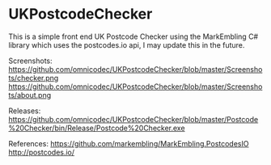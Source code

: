 # UKPostcodeChecker

This is a simple front end UK Postcode Checker using the MarkEmbling C# library which uses the postcodes.io api, I may update this in the future.

Screenshots:
https://github.com/omnicodec/UKPostcodeChecker/blob/master/Screenshots/checker.png
https://github.com/omnicodec/UKPostcodeChecker/blob/master/Screenshots/about.png

Releases:
https://github.com/omnicodec/UKPostcodeChecker/blob/master/Postcode%20Checker/bin/Release/Postcode%20Checker.exe

References:
https://github.com/markembling/MarkEmbling.PostcodesIO
http://postcodes.io/
